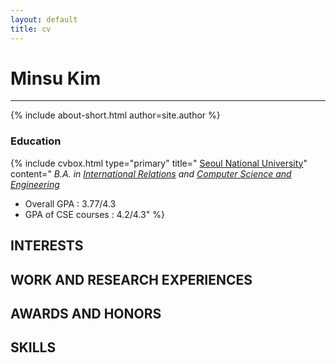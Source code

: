 ```yaml
---
layout: default
title: cv
---
```

# Minsu Kim
<hr/>
{% include about-short.html author=site.author %}

### Education

{% include cvbox.html type="primary" title="
<span class="icon-book"></span>
[Seoul National University](http://en.snu.ac.kr/)" content="
*B.A. in [International Relations](http://ir.snu.ac.kr/english/) and [Computer Science and Engineering](http://cse.snu.ac.kr/)*

* Overall GPA : 3.77/4.3
* GPA of CSE courses : 4.2/4.3" %}

## INTERESTS

## WORK AND RESEARCH EXPERIENCES

## AWARDS AND HONORS

## SKILLS